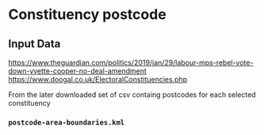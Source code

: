 # Constituency postcode

## Input Data

https://www.theguardian.com/politics/2019/jan/29/labour-mps-rebel-vote-down-yvette-cooper-no-deal-amendment
https://www.doogal.co.uk/ElectoralConstituencies.php

From the later downloaded set of csv containg postcodes for each selected constituency 

### `postcode-area-boundaries.kml`